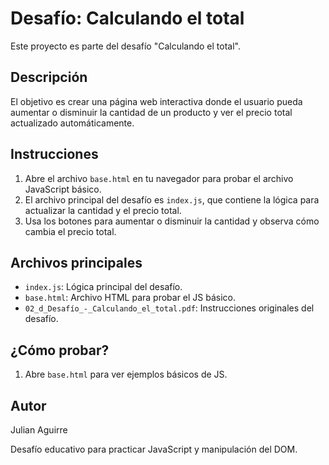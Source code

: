 # Desafío: Calculando el total

Este proyecto es parte del desafío "Calculando el total".

## Descripción

El objetivo es crear una página web interactiva donde el usuario pueda aumentar o disminuir la cantidad de un producto y ver el precio total actualizado automáticamente.

## Instrucciones

1. Abre el archivo `base.html` en tu navegador para probar el archivo JavaScript básico.
2. El archivo principal del desafío es `index.js`, que contiene la lógica para actualizar la cantidad y el precio total.
3. Usa los botones para aumentar o disminuir la cantidad y observa cómo cambia el precio total.

## Archivos principales

- `index.js`: Lógica principal del desafío.
- `base.html`: Archivo HTML para probar el JS básico.
- `02_d_Desafío_-_Calculando_el_total.pdf`: Instrucciones originales del desafío.

## ¿Cómo probar?

1. Abre `base.html` para ver ejemplos básicos de JS.

## Autor

Julian Aguirre

Desafío educativo para practicar JavaScript y manipulación del DOM.
